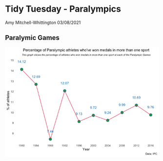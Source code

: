 Tidy Tuesday - Paralympics
================
Amy Mitchell-Whittington
03/08/2021

## Paralymic Games

![](03-08-2021-paralympics_files/figure-gfm/plot-1.png)<!-- -->
